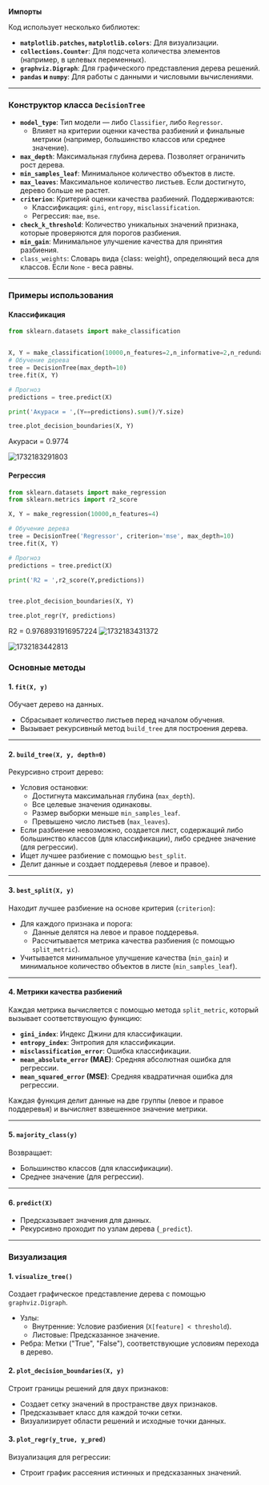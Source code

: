 **Импорты**

Код использует несколько библиотек:

- **`matplotlib.patches`, `matplotlib.colors`**: Для визуализации.
- **`collections.Counter`**: Для подсчета количества элементов (например, в целевых переменных).
- **`graphviz.Digraph`**: Для графического представления дерева решений.
- **`pandas` и `numpy`**: Для работы с данными и числовыми вычислениями.

---

### **Конструктор класса `DecisionTree`**

- **`model_type`**: Тип модели — либо `Classifier`, либо `Regressor`.
  - Влияет на критерии оценки качества разбиений и финальные метрики (например, большинство классов или среднее значение).
- **`max_depth`**: Максимальная глубина дерева. Позволяет ограничить рост дерева.
- **`min_samples_leaf`**: Минимальное количество объектов в листе.
- **`max_leaves`**: Максимальное количество листьев. Если достигнуто, дерево больше не растет.
- **`criterion`**: Критерий оценки качества разбиений. Поддерживаются:
  - Классификация: `gini`, `entropy`, `misclassification`.
  - Регрессия: `mae`, `mse`.
- **`check_k_threshold`**: Количество уникальных значений признака, которые проверяются для порогов разбиения.
- **`min_gain`**: Минимальное улучшение качества для принятия разбиения.
- `class_weights`:  Словарь вида {class: weight}, определяющий веса для классов. Если `None` - веса равны.

---

### Примеры использования

#### Классификация

```python
from sklearn.datasets import make_classification


X, Y = make_classification(10000,n_features=2,n_informative=2,n_redundant = 0, n_classes=2)
# Обучение дерева
tree = DecisionTree(max_depth=10)
tree.fit(X, Y)

# Прогноз
predictions = tree.predict(X)

print('Акураси = ',(Y==predictions).sum()/Y.size)

tree.plot_decision_boundaries(X, Y)
```

Акураси =  0.9774

![1732183291803](image/README/1732183291803.png)

#### Регрессия

```python
from sklearn.datasets import make_regression
from sklearn.metrics import r2_score

X, Y = make_regression(10000,n_features=4)

# Обучение дерева
tree = DecisionTree('Regressor', criterion='mse', max_depth=10)
tree.fit(X, Y)

# Прогноз
predictions = tree.predict(X)

print('R2 = ',r2_score(Y,predictions))


tree.plot_decision_boundaries(X, Y)

tree.plot_regr(Y, predictions)
```

R2 =  0.9768931916957224
![1732183431372](image/README/1732183431372.png)

![1732183442813](image/README/1732183442813.png)

### **Основные методы**

#### 1. **`fit(X, y)`**

Обучает дерево на данных.

- Сбрасывает количество листьев перед началом обучения.
- Вызывает рекурсивный метод `build_tree` для построения дерева.

---

#### 2. **`build_tree(X, y, depth=0)`**

Рекурсивно строит дерево:

- Условия остановки:
  - Достигнута максимальная глубина (`max_depth`).
  - Все целевые значения одинаковы.
  - Размер выборки меньше `min_samples_leaf`.
  - Превышено число листьев (`max_leaves`).
- Если разбиение невозможно, создается лист, содержащий либо большинство классов (для классификации), либо среднее значение (для регрессии).
- Ищет лучшее разбиение с помощью `best_split`.
- Делит данные и создает поддеревья (левое и правое).

---

#### 3. **`best_split(X, y)`**

Находит лучшее разбиение на основе критерия (`criterion`):

- Для каждого признака и порога:
  - Данные делятся на левое и правое поддеревья.
  - Рассчитывается метрика качества разбиения (с помощью `split_metric`).
- Учитывается минимальное улучшение качества (`min_gain`) и минимальное количество объектов в листе (`min_samples_leaf`).

---

#### 4. **Метрики качества разбиений**

Каждая метрика вычисляется с помощью метода `split_metric`, который вызывает соответствующую функцию:

- **`gini_index`**: Индекс Джини для классификации.
- **`entropy_index`**: Энтропия для классификации.
- **`misclassification_error`**: Ошибка классификации.
- **`mean_absolute_error` (MAE)**: Средняя абсолютная ошибка для регрессии.
- **`mean_squared_error` (MSE)**: Средняя квадратичная ошибка для регрессии.

Каждая функция делит данные на две группы (левое и правое поддеревья) и вычисляет взвешенное значение метрики.

---

#### 5. **`majority_class(y)`**

Возвращает:

- Большинство классов (для классификации).
- Среднее значение (для регрессии).

---

#### 6. **`predict(X)`**

- Предсказывает значения для данных.
- Рекурсивно проходит по узлам дерева (`_predict`).

---

### **Визуализация**

#### 1. **`visualize_tree()`**

Создает графическое представление дерева с помощью `graphviz.Digraph`.

- Узлы:
  - Внутренние: Условие разбиения (`X[feature] < threshold`).
  - Листовые: Предсказанное значение.
- Ребра: Метки ("True", "False"), соответствующие условиям перехода в дерево.

#### 2. **`plot_decision_boundaries(X, y)`**

Строит границы решений для двух признаков:

- Создает сетку значений в пространстве двух признаков.
- Предсказывает класс для каждой точки сетки.
- Визуализирует области решений и исходные точки данных.

#### 3. **`plot_regr(y_true, y_pred)`**

Визуализация для регрессии:

- Строит график рассеяния истинных и предсказанных значений.

